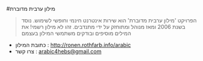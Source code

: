#מילון ערבית מדוברת
> הפרויקט 'מילון ערבית מדוברת' הוא שירות אינטרנט חינמי וחופשי לשימוש. נוסד בשנת 2006 ומאז מנוהל ומתוחזק על ידי מתנדבים. זהו לא מילון רשמי! את המילים מוסיפים ובודקים משתמשי המילון בעצמם

* כתובת המילון : http://ronen.rothfarb.info/arabic
* צרו קשר : arabic4hebs@gmail.com
